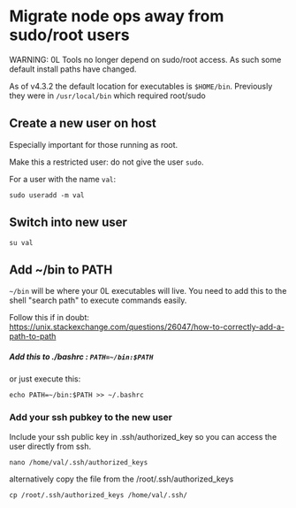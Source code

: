# Migrate node ops away from sudo/root users

WARNING: 0L Tools no longer depend on sudo/root access. As such some default install paths have changed. 

As of v4.3.2 the default location for executables is `$HOME/bin`. Previously they were in `/usr/local/bin` which required root/sudo

## Create a new user on host

Especially important for those running as root.

Make this a restricted user: do not give the user `sudo`. 

For a user with the name `val`:

```
sudo useradd -m val
```

##  Switch into new user

```
su val
```

## Add ~/bin to PATH

`~/bin` will be where your 0L executables will live. You need to add this to the shell "search path" to execute commands easily.

Follow this if in doubt: https://unix.stackexchange.com/questions/26047/how-to-correctly-add-a-path-to-path

##### Add this to ./bashrc : `PATH=~/bin:$PATH`

or just execute this:

```
echo PATH=~/bin:$PATH >> ~/.bashrc
```

### Add your ssh pubkey to the new user

Include your ssh public key in .ssh/authorized_key so you can access the user directly from ssh.

```
nano /home/val/.ssh/authorized_keys
```

alternatively copy the file from the /root/.ssh/authorized_keys

```
cp /root/.ssh/authorized_keys /home/val/.ssh/
```